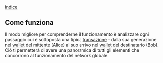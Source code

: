 [indice](README.md)
## Come funziona
Il modo migliore per comprenderne il funzionamento è analizzare ogni passaggio cui è sottoposta una tipica [transazione](glossario.md#transazione) - dalla sua generazione nel [wallet](glossario.md#wallet) del mittente  (Alice) al suo arrivo nel [wallet](glossario.md#wallet) del destinatario (Bob). Ciò ti permetterà di avere una panoramica di tutti gli elementi che concorrono al funzionamento del network globale.
